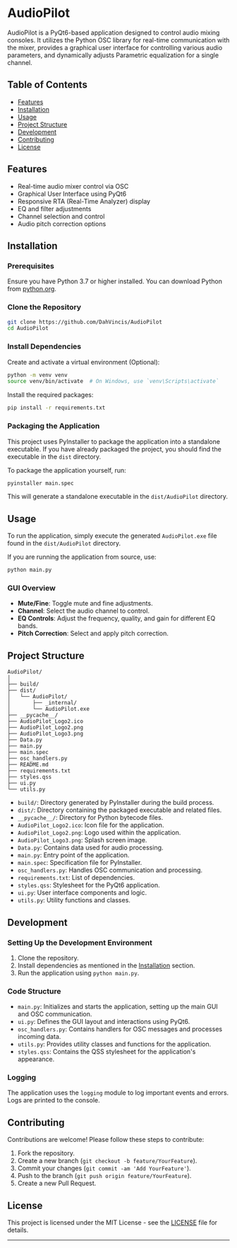 # AudioPilot

AudioPilot is a PyQt6-based application designed to control audio mixing consoles. It utilizes the Python OSC library for real-time communication with the mixer, provides a graphical user interface for controlling various audio parameters, and dynamically adjusts Parametric equalization for a single channel.

## Table of Contents

- [Features](#features)
- [Installation](#installation)
- [Usage](#usage)
- [Project Structure](#project-structure)
- [Development](#development)
- [Contributing](#contributing)
- [License](#license)

## Features

- Real-time audio mixer control via OSC
- Graphical User Interface using PyQt6
- Responsive RTA (Real-Time Analyzer) display
- EQ and filter adjustments
- Channel selection and control
- Audio pitch correction options

## Installation

### Prerequisites

Ensure you have Python 3.7 or higher installed. You can download Python from [python.org](https://www.python.org/downloads/).

### Clone the Repository

```bash
git clone https://github.com/DahVincis/AudioPilot
cd AudioPilot
```

### Install Dependencies

Create and activate a virtual environment (Optional):

```bash
python -m venv venv
source venv/bin/activate  # On Windows, use `venv\Scripts\activate`
```

Install the required packages:

```bash
pip install -r requirements.txt
```

### Packaging the Application

This project uses PyInstaller to package the application into a standalone executable. If you have already packaged the project, you should find the executable in the `dist` directory.

To package the application yourself, run:

```bash
pyinstaller main.spec
```

This will generate a standalone executable in the `dist/AudioPilot` directory.

## Usage

To run the application, simply execute the generated `AudioPilot.exe` file found in the `dist/AudioPilot` directory.

If you are running the application from source, use:

```bash
python main.py
```

### GUI Overview

- **Mute/Fine**: Toggle mute and fine adjustments.
- **Channel**: Select the audio channel to control.
- **EQ Controls**: Adjust the frequency, quality, and gain for different EQ bands.
- **Pitch Correction**: Select and apply pitch correction.

## Project Structure

```plaintext
AudioPilot/
│
├── build/
├── dist/
│   └── AudioPilot/
│       ├── _internal/
│       └── AudioPilot.exe
├── __pycache__/
├── AudioPilot_Logo2.ico
├── AudioPilot_Logo2.png
├── AudioPilot_Logo3.png
├── Data.py
├── main.py
├── main.spec
├── osc_handlers.py
├── README.md
├── requirements.txt
├── styles.qss
├── ui.py
└── utils.py
```

- `build/`: Directory generated by PyInstaller during the build process.
- `dist/`: Directory containing the packaged executable and related files.
- `__pycache__/`: Directory for Python bytecode files.
- `AudioPilot_Logo2.ico`: Icon file for the application.
- `AudioPilot_Logo2.png`: Logo used within the application.
- `AudioPilot_Logo3.png`: Splash screen image.
- `Data.py`: Contains data used for audio processing.
- `main.py`: Entry point of the application.
- `main.spec`: Specification file for PyInstaller.
- `osc_handlers.py`: Handles OSC communication and processing.
- `requirements.txt`: List of dependencies.
- `styles.qss`: Stylesheet for the PyQt6 application.
- `ui.py`: User interface components and logic.
- `utils.py`: Utility functions and classes.

## Development

### Setting Up the Development Environment

1. Clone the repository.
2. Install dependencies as mentioned in the [Installation](#installation) section.
3. Run the application using `python main.py`.

### Code Structure

- `main.py`: Initializes and starts the application, setting up the main GUI and OSC communication.
- `ui.py`: Defines the GUI layout and interactions using PyQt6.
- `osc_handlers.py`: Contains handlers for OSC messages and processes incoming data.
- `utils.py`: Provides utility classes and functions for the application.
- `styles.qss`: Contains the QSS stylesheet for the application's appearance.

### Logging

The application uses the `logging` module to log important events and errors. Logs are printed to the console.

## Contributing

Contributions are welcome! Please follow these steps to contribute:

1. Fork the repository.
2. Create a new branch (`git checkout -b feature/YourFeature`).
3. Commit your changes (`git commit -am 'Add YourFeature'`).
4. Push to the branch (`git push origin feature/YourFeature`).
5. Create a new Pull Request.

## License

This project is licensed under the MIT License - see the [LICENSE](LICENSE) file for details.

---
